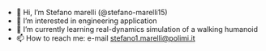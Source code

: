 - 👋 Hi, I’m Stefano marelli (@stefano-marelli15)
- 👀 I’m interested in engineering application
- 🌱 I’m currently learning real-dynamics simulation of a walking humanoid
- 📫 How to reach me: e-mail stefano1.marelli@polimi.it

<!---
stefano-marelli15/stefano-marelli15 is a ✨ special ✨ repository because its `README.md` (this file) appears on your GitHub profile.
You can click the Preview link to take a look at your changes.
--->
